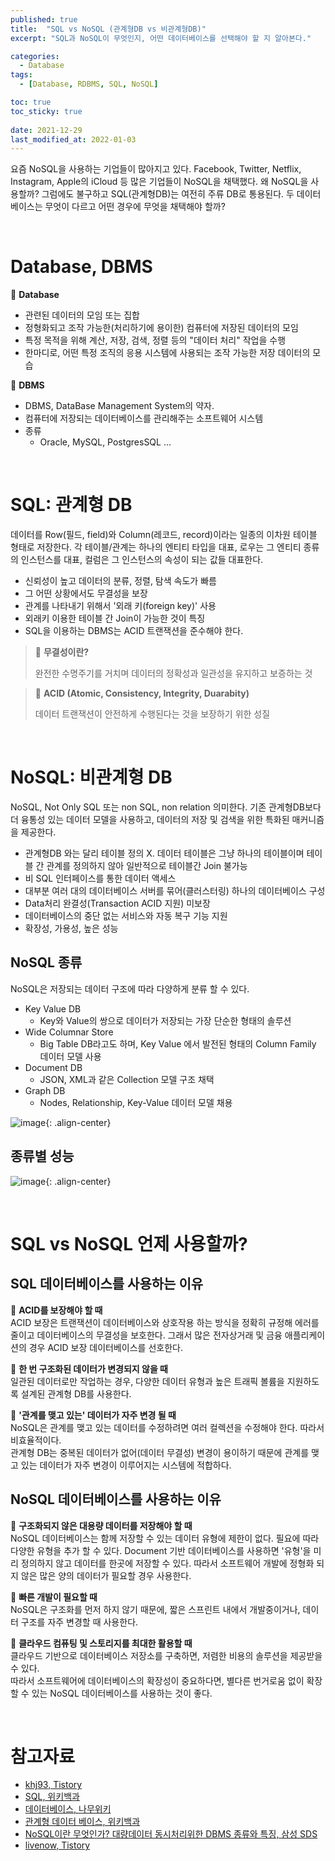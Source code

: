 ```yaml
---
published: true
title:  "SQL vs NoSQL (관계형DB vs 비관계형DB)"
excerpt: "SQL과 NoSQL이 무엇인지, 어떤 데이터베이스를 선택해야 할 지 알아본다."

categories:
  - Database
tags:
  - [Database, RDBMS, SQL, NoSQL]

toc: true
toc_sticky: true
 
date: 2021-12-29
last_modified_at: 2022-01-03
---
```


요즘 NoSQL을 사용하는 기업들이 많아지고 있다. Facebook, Twitter, Netflix, Instagram, Apple의 iCloud 등 많은 기업들이 NoSQL을 채택했다. 왜 NoSQL을 사용할까? 그럼에도 불구하고 SQL(관계형DB)는 여전히 주류 DB로 통용된다. 두 데이터베이스는 무엇이 다르고 어떤 경우에 무엇을 채택해야 할까?

<br>

# Database, DBMS

📍 **Database**
- 관련된 데이터의 모임 또는 집합
- 정형화되고 조작 가능한(처리하기에 용이한) 컴퓨터에 저장된 데이터의 모임
- 특정 목적을 위해 계산, 저장, 검색, 정렬 등의 "데이터 처리" 작업을 수행
- 한마디로, 어떤 특정 조직의 응용 시스템에 사용되는 조작 가능한 저장 데이터의 모습

📍 **DBMS**
- DBMS, DataBase Management System의 약자.
- 컴퓨터에 저장되는 데이터베이스를 관리해주는 소프트웨어 시스템
- 종류
  - Oracle, MySQL, PostgresSQL ...

<br>

# SQL: 관계형 DB
데이터를 Row(필드, field)와 Column(레코드, record)이라는 일종의 이차원 테이블 형태로 저장한다. 각 테이블/관계는 하나의 엔티티 타입을 대표, 로우는 그 엔티티 종류의 인스턴스를 대표, 컬럼은 그 인스턴스의 속성이 되는 값들 대표한다.

- 신뢰성이 높고 데이터의 분류, 정렬, 탐색 속도가 빠름
- 그 어떤 상황에서도 무결성을 보장
- 관계를 나타내기 위해서 '외래 키(foreign key)' 사용
- 외래키 이용한 테이블 간 Join이 가능한 것이 특징
- SQL을 이용하는 DBMS는 ACID 트랜잭션을 준수해야 한다.

> 🤖 **무결성이란?**
> 
> 완전한 수명주기를 거치며 데이터의 정확성과 일관성을 유지하고 보증하는 것

> 🤖 **ACID (Atomic, Consistency, Integrity, Duarabity)**
> 
> 데이터 트랜잭션이 안전하게 수행된다는 것을 보장하기 위한 성질

<br>

# NoSQL: 비관계형 DB
NoSQL, Not Only SQL 또는 non SQL, non relation 의미한다. 기존 관계형DB보다 더 융통성 있는 데이터 모델을 사용하고, 데이터의 저장 및 검색을 위한 특화된 매커니즘을 제공한다.

- 관계형DB 와는 달리 테이블 정의 X. 데이터 테이블은 그냥 하나의 테이블이며 테이블 간 관계를 정의하지 않아 일반적으로 테이블간 Join 불가능
- 비 SQL 인터페이스를 통한 데이터 액세스
- 대부분 여러 대의 데이터베이스 서버를 묶어(클러스터링) 하나의 데이터베이스 구성
- Data처리 완결성(Transaction ACID 지원) 미보장
- 데이터베이스의 중단 없는 서비스와 자동 복구 기능 지원
- 확장성, 가용성, 높은 성능

## NoSQL 종류
NoSQL은 저장되는 데이터 구조에 따라 다양하게 분류 할 수 있다.

- Key Value DB
  - Key와 Value의 쌍으로 데이터가 저장되는 가장 단순한 형태의 솔루션
- Wide Columnar Store
  - Big Table DB라고도 하며, Key Value 에서 발전된 형태의 Column Family 데이터 모델 사용
- Document DB
  - JSON, XML과 같은 Collection 모델 구조 채택
- Graph DB
  - Nodes, Relationship, Key-Value 데이터 모델 채용

![image](https://user-images.githubusercontent.com/67352902/147574623-f8abfada-0464-4898-8167-a73dc858e439.png){: .align-center}

## 종류별 성능

![image](https://user-images.githubusercontent.com/67352902/147574730-3df040ec-0f06-4dde-a8b8-07e07cd1c97b.png){: .align-center}

<br>

# SQL vs NoSQL 언제 사용할까?

## SQL 데이터베이스를 사용하는 이유

📌 **ACID를 보장해야 할 때**<br>
ACID 보장은 트랜잭션이 데이터베이스와 상호작용 하는 방식을 정확히 규정해 에러를 줄이고 데이터베이스의 무결성을 보호한다. 그래서 많은 전자상거래 및 금융 애플리케이션의 경우 ACID 보장 데이터베이스를 선호한다.



📌 **한 번 구조화된 데이터가 변경되지 않을 때**<br>
일관된 데이터로만 작업하는 경우, 다양한 데이터 유형과 높은 트래픽 볼륨을 지원하도록 설계된 관계형 DB를 사용한다.



📌 **'관계를 맺고 있는' 데이터가 자주 변경 될 때**<br>
NoSQL은 관계를 맺고 있는 데이터를 수정하려면 여러 컬렉션을 수정해야 한다. 따라서 비효율적이다.<br>
관계형 DB는 중복된 데이터가 없어(데이터 무결성) 변경이 용이하기 때문에 관계를 맺고 있는 데이터가 자주 변경이 이루어지는 시스템에 적합하다.


## NoSQL 데이터베이스를 사용하는 이유

📌 **구조화되지 않은 대용량 데이터를 저장해야 할 때**<br>
NoSQL 데이터베이스는 함께 저장할 수 있는 데이터 유형에 제한이 없다. 필요에 따라 다양한 유형을 추가 할 수 있다. Document 기반 데이터베이스를 사용하면 '유형'을 미리 정의하지 않고 데이터를 한곳에 저장할 수 있다. 따라서 소프트웨어 개발에 정형화 되지 않은 많은 양의 데이터가 필요할 경우 사용한다.


📌 **빠른 개발이 필요할 때**<br>
NoSQL은 구조화를 먼저 하지 않기 때문에, 짧은 스프린트 내에서 개발중이거나, 데이터 구조를 자주 변경할 때 사용한다.

📌 **클라우드 컴퓨팅 및 스토리지를 최대한 활용할 때**<br>
클라우드 기반으로 데이터베이스 저장소를 구축하면, 저렴한 비용의 솔루션을 제공받을 수 있다.<br>
따라서 소프트웨어에 데이터베이스의 확장성이 중요하다면, 별다른 번거로움 없이 확장할 수 있는 NoSQL 데이터베이스를 사용하는 것이 좋다.

<br>

# 참고자료
- [khj93, Tistory](https://khj93.tistory.com/entry/Database-RDBMS%EC%99%80-NOSQL-%EC%B0%A8%EC%9D%B4%EC%A0%90)
- [SQL, 위키백과](https://ko.wikipedia.org/wiki/SQL)
- [데이터베이스, 나무위키](https://namu.wiki/w/%EB%8D%B0%EC%9D%B4%ED%84%B0%EB%B2%A0%EC%9D%B4%EC%8A%A4?from=RDBMS#s-5.1)
- [관계형 데이터 베이스, 위키백과](https://ko.wikipedia.org/wiki/%EA%B4%80%EA%B3%84%ED%98%95_%EB%8D%B0%EC%9D%B4%ED%84%B0%EB%B2%A0%EC%9D%B4%EC%8A%A4)
- [NoSQL이란 무엇인가? 대량데이터 동시처리위한 DBMS 종류와 특징, 삼성 SDS](https://www.samsungsds.com/kr/insights/1232564_4627.html)
- [livenow, Tistory](https://livenow14.tistory.com/65)

<br>